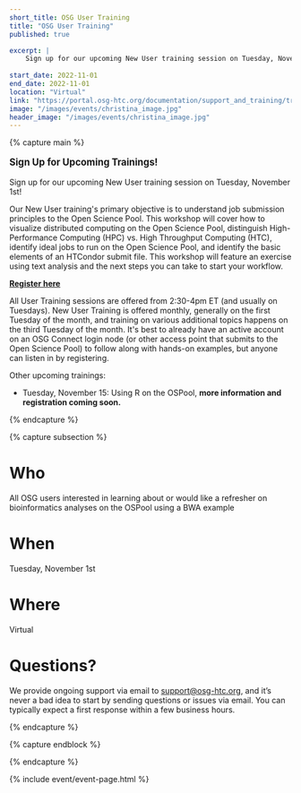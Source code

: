 ```yaml
---
short_title: OSG User Training
title: "OSG User Training"
published: true

excerpt: |
    Sign up for our upcoming New User training session on Tuesday, November 1st!
    
start_date: 2022-11-01
end_date: 2022-11-01
location: "Virtual"
link: "https://portal.osg-htc.org/documentation/support_and_training/training/osgusertraining/"
image: "/images/events/christina_image.jpg"
header_image: "/images/events/christina_image.jpg"
---
```


{% capture main %}

<p style="font-size: larger; font-weight: bold;">Sign Up for Upcoming Trainings!</p>

Sign up for our upcoming New User training session on Tuesday, November 1st!

Our New User training's primary objective is to understand job submission principles to the Open Science Pool. This workshop will cover how to visualize distributed computing on the Open Science Pool, distinguish High-Performance Computing (HPC) vs. High Throughput Computing (HTC), identify ideal jobs to run on the Open Science Pool, and identify the basic elements of an HTCondor submit file. This workshop will feature an exercise using text analysis and the next steps you can take to start your workflow.

**[Register here](https://docs.google.com/forms/d/e/1FAIpQLSdj3XT7I0SM4k9jBvST7YX5wsCH_er1HLA7VqRj9ICoEvf2GA/viewform)**

All User Training sessions are offered from 2:30-4pm ET (and usually on Tuesdays). New User Training is offered monthly, generally on the first Tuesday of the month, and training on various additional topics happens on the third Tuesday of the month. It's best to already have an active account on an OSG Connect login node (or other access point that submits to the Open Science Pool) to follow along with hands-on examples, but anyone can listen in by registering.

Other upcoming trainings:
- Tuesday, November 15: Using R on the OSPool, **more information and registration coming soon.**

{% endcapture %}


{% capture subsection %}
# Who

All OSG users interested in learning about or would like a refresher on bioinformatics analyses on the OSPool using a BWA example

# When

Tuesday, November 1st

# Where

Virtual

# Questions?

We provide ongoing support via email to <support@osg-htc.org>, and it’s never a bad idea to start by sending questions or issues via email. You can typically expect a first response within a few business hours.

{% endcapture %}

{% capture endblock %}


{% endcapture %}

{% include event/event-page.html %}

